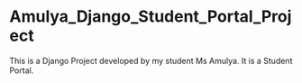 # Amulya_Django_Student_Portal_Project
This is a Django Project developed by my student Ms Amulya. It is a Student Portal.
